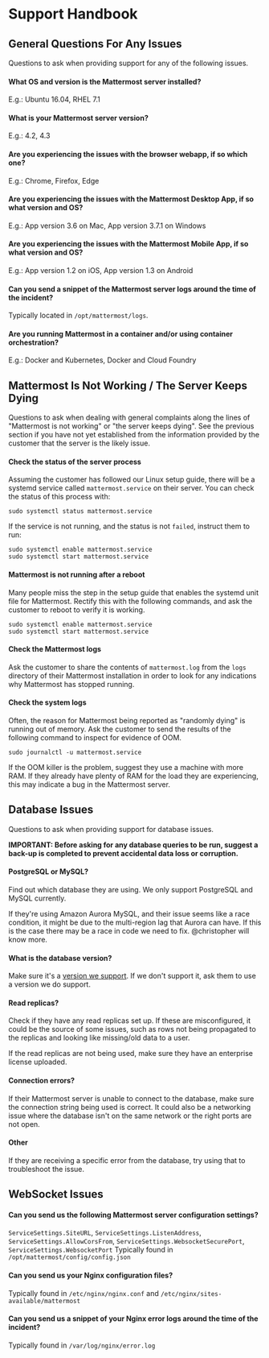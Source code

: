 # Support Handbook

## General Questions For Any Issues

Questions to ask when providing support for any of the following issues.

#### What OS and version is the Mattermost server installed?
E.g.: Ubuntu 16.04, RHEL 7.1

#### What is your Mattermost server version?
E.g.: 4.2, 4.3

#### Are you experiencing the issues with the browser webapp, if so which one?
E.g.: Chrome, Firefox, Edge

#### Are you experiencing the issues with the Mattermost Desktop App, if so what version and OS?
E.g.: App version 3.6 on Mac, App version 3.7.1 on Windows

#### Are you experiencing the issues with the Mattermost Mobile App, if so what version and OS?
E.g.: App version 1.2 on iOS, App version 1.3 on Android

#### Can you send a snippet of the Mattermost server logs around the time of the incident?  
Typically located in `/opt/mattermost/logs`.

#### Are you running Mattermost in a container and/or using container orchestration?
E.g.: Docker and Kubernetes, Docker and Cloud Foundry

## Mattermost Is Not Working / The Server Keeps Dying

Questions to ask when dealing with general complaints along the lines of "Mattermost is not working"
or "the server keeps dying". See the previous section if you have not yet established from the
information provided by the customer that the server is the likely issue.

#### Check the status of the server process

Assuming the customer has followed our Linux setup guide, there will be a systemd service called
`mattermost.service` on their server. You can check the status of this process with:

```
sudo systemctl status mattermost.service
```

If the service is not running, and the status is not `failed`, instruct them to run:

```
sudo systemctl enable mattermost.service
sudo systemctl start mattermost.service
```

#### Mattermost is not running after a reboot

Many people miss the step in the setup guide that enables the systemd unit file for Mattermost.
Rectify this with the following commands, and ask the customer to reboot to verify it is working.

```
sudo systemctl enable mattermost.service
sudo systemctl start mattermost.service
```

#### Check the Mattermost logs

Ask the customer to share the contents of `mattermost.log` from the `logs` directory of their
Mattermost installation in order to look for any indications why Mattermost has stopped running.

#### Check the system logs

Often, the reason for Mattermost being reported as "randomly dying" is running out of memory. Ask
the customer to send the results of the following command to inspect for evidence of OOM.

```
sudo journalctl -u mattermost.service
```

If the OOM killer is the problem, suggest they use a machine with more RAM. If they already have
plenty of RAM for the load they are experiencing, this may indicate a bug in the Mattermost server.


## Database Issues

Questions to ask when providing support for database issues.

__IMPORTANT: Before asking for any database queries to be run, suggest a back-up is completed to prevent accidental data loss or corruption.__

#### PostgreSQL or MySQL?
Find out which database they are using. We only support PostgreSQL and MySQL currently.

If they're using Amazon Aurora MySQL, and their issue seems like a race condition, it might be due to the multi-region lag that Aurora can have. If this is the case there may be a race in code we need to fix. @christopher will know more.

#### What is the database version?
Make sure it's a [version we support](https://docs.mattermost.com/install/requirements.html#database-software). If we don't support it, ask them to use a version we do support.

#### Read replicas?
Check if they have any read replicas set up. If these are misconfigured, it could be the source of some issues, such as rows not being propagated to the replicas and looking like missing/old data to a user.

If the read replicas are not being used, make sure they have an enterprise license uploaded.

#### Connection errors?
If their Mattermost server is unable to connect to the database, make sure the connection string being used is correct. It could also be a networking issue where the database isn't on the same network or the right ports are not open.

#### Other
If they are receiving a specific error from the database, try using that to troubleshoot the issue.

## WebSocket Issues

#### Can you send us the following Mattermost server configuration settings?
`ServiceSettings.SiteURL`, `ServiceSettings.ListenAddress`, `ServiceSettings.AllowCorsFrom`, `ServiceSettings.WebsocketSecurePort`, `ServiceSettings.WebsocketPort` Typically found in `/opt/mattermost/config/config.json`

#### Can you send us your Nginx configuration files?
Typically found in `/etc/nginx/nginx.conf` and `/etc/nginx/sites-available/mattermost`

#### Can you send us a snippet of your Nginx error logs around the time of the incident?
Typically found in `/var/log/nginx/error.log`


